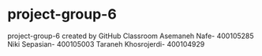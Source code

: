 # project-group-6
project-group-6 created by GitHub Classroom
Asemaneh Nafe- 400105285
Niki Sepasian- 400105003
Taraneh Khosrojerdi- 400104929

